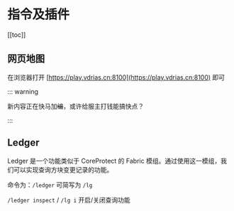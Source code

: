# 指令及插件

[[toc]]

## 网页地图

在浏览器打开 [https://play.vdrias.cn:8100](https://play.vdrias.cn:8100) 即可

::: warning 

新内容正在快马加~~编~~，或许给服主打钱能搞快点？

:::

## Ledger

Ledger 是一个功能类似于 CoreProtect 的 Fabric 模组。通过使用这一模组，我们可以实现查询方块变更记录的功能。

命令为：`/ledger` 可简写为 `/lg`

`/ledger inspect` / `/lg i` 开启/关闭查询功能
